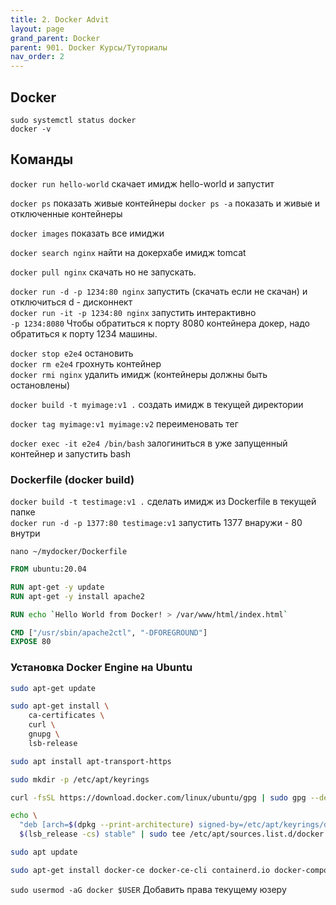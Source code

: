 ```yaml
---
title: 2. Docker Advit
layout: page
grand_parent: Docker
parent: 901. Docker Курсы/Туториалы
nav_order: 2
---
```

## Docker
`sudo systemctl status docker`  
`docker -v`  

## Команды
`docker run hello-world` скачает имидж hello-world и запустит 

`docker ps`  показать живые контейнеры
`docker ps -a`  показать и живые и отключенные контейнеры  

`docker images` показать все имиджи    

`docker search nginx` найти на докерхабе имидж tomcat  

`docker pull nginx` скачать но не запускать.

`docker run -d -p 1234:80 nginx`  запустить (скачать если не скачан) и отключиться d - дисконнект   
`docker run -it -p 1234:80 nginx`  запустить интерактивно  
`-p 1234:8080` Чтобы обратиться к порту 8080 контейнера докер, надо обратиться к порту 1234 машины.  

`docker stop e2e4` остановить  
`docker rm e2e4` грохнуть контейнер  
`docker rmi nginx` удалить имидж (контейнеры должны быть остановлены)  

`docker build -t myimage:v1 .` создать имидж в текущей директории  

`docker tag myimage:v1 myimage:v2` переименовать тег  

`docker exec -it e2e4 /bin/bash` залогиниться в уже запущенный контейнер и запустить bash  

### Dockerfile (docker build)
`docker build -t testimage:v1 .`  сделать имидж из Dockerfile в текущей папке  
`docker run -d -p 1377:80 testimage:v1` запустить 1377 внаружи - 80 внутри 

`nano ~/mydocker/Dockerfile`  
```dockerfile
FROM ubuntu:20.04

RUN apt-get -y update
RUN apt-get -y install apache2

RUN echo `Hello World from Docker! > /var/www/html/index.html`

CMD ["/usr/sbin/apache2ctl", "-DFOREGROUND"]
EXPOSE 80
```



### Установка Docker Engine на Ubuntu
```bash
sudo apt-get update

sudo apt-get install \
    ca-certificates \
    curl \
    gnupg \
    lsb-release

sudo apt install apt-transport-https

sudo mkdir -p /etc/apt/keyrings

curl -fsSL https://download.docker.com/linux/ubuntu/gpg | sudo gpg --dearmor -o /etc/apt/keyrings/docker.gpg

echo \
  "deb [arch=$(dpkg --print-architecture) signed-by=/etc/apt/keyrings/docker.gpg] https://download.docker.com/linux/ubuntu \
  $(lsb_release -cs) stable" | sudo tee /etc/apt/sources.list.d/docker.list > /dev/null

sudo apt update

sudo apt-get install docker-ce docker-ce-cli containerd.io docker-compose-plugin
```  
`sudo usermod -aG docker $USER` Добавить права текущему юзеру  
